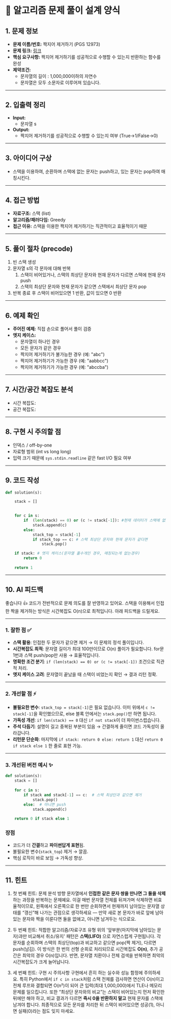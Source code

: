 # 📝 알고리즘 문제 풀이 설계 양식

## 1. 문제 정보

* **문제 이름/번호:** 짝지어 제거하기 (PGS 12973)
* **문제 링크:** [링크](https://school.programmers.co.kr/learn/courses/30/lessons/12973)
* **핵심 요구사항:** 짝지어 제거하기를 성공적으로 수행할 수 있는지 반환하는 함수를 완성
* **제약조건:** 
    - 문자열의 길이 : 1,000,000이하의 자연수
    - 문자열은 모두 소문자로 이루어져 있습니다.



---

## 2. 입출력 정리

* **Input:**
    - 문자열 s
* **Output:**
    - 짝지어 제거하기를 성공적으로 수행할 수 있는지 여부 (True->1/False->0)

---

## 3. 아이디어 구상

- 스택을 이용하여, 순환하며 스택에 없는 문자는 push하고, 있는 문자는 pop하여 매칭시킨다.
---

## 4. 접근 방법

* **자료구조:** 스택 (list)
* **알고리즘/패러다임:** Greedy
* **접근 이유:** 스택을 이용한 짝지어 제거하기는 직관적이고 효율적이기 때문

---

## 5. 풀이 절차 (precode)

1. 빈 스택 생성
2. 문자열 s의 각 문자에 대해 반복
   1. 스택이 비어있거나, 스택의 최상단 문자와 현재 문자가 다르면 스택에 현재 문자 push
   2. 스택의 최상단 문자와 현재 문자가 같으면 스택에서 최상단 문자 pop
3. 반복 종료 후 스택이 비어있으면 1 반환, 값이 있으면 0 반환

---

## 6. 예제 확인

* **주어진 예제:** 직접 손으로 풀어서 풀이 검증
* **엣지 케이스:** 
    - 문자열이 하나인 경우
    - 모든 문자가 같은 경우
    - 짝지어 제거하기가 불가능한 경우 (예: "abc")
    - 짝지어 제거하기가 가능한 경우 (예: "aabbcc")
    - 짝지어 제거하기가 가능한 경우 (예: "abccba")

---

## 7. 시간/공간 복잡도 분석

* 시간 복잡도:
* 공간 복잡도:

---

## 8. 구현 시 주의할 점

* 인덱스 / off-by-one
* 자료형 범위 (int vs long long)
* 입력 크기 때문에 `sys.stdin.readline` 같은 fast I/O 필요 여부

---

## 9. 코드 작성

```python
def solution(s):

    stack = []

    
    for c in s:
        if  (len(stack) == 0) or (c != stack[-1]): #현재 데이터가 스택에 없거나 stack에 아무런 데이터가 없다면
            stack.append(c)
        else:
            stack_top = stack[-1]
            if stack_top == c: # 스택 최상단 문자와 현재 문자가 같다면
                stack.pop()

    if stack: # 엣지 케이스(문자열 홀수개인 경우, 매칭되는게 없는경우)
        return 0
    
    return 1    
```

---

## 10. AI 피드백
좋습니다 👍 코드가 전반적으로 문제 의도를 잘 반영하고 있어요. 스택을 이용해서 인접한 짝을 제거하는 방식은 시간복잡도 O(n)으로 최적입니다.
아래 피드백을 드릴게요.

---

### 1. 잘한 점 ✅

* **스택 활용**: 인접한 두 문자가 같으면 제거 → 이 문제의 정석 풀이입니다.
* **시간복잡도 최적**: 문자열 길이가 최대 100만이므로 O(n) 풀이가 필요합니다. for문 1번과 스택 push/pop만 사용 → 효율적입니다.
* **명확한 조건 분기**: `if (len(stack) == 0) or (c != stack[-1])` 조건으로 직관적 처리.
* **엣지 케이스 고려**: 문자열이 끝났을 때 스택이 비었는지 확인 → 결과 리턴 정확.

---

### 2. 개선할 점 ⚡

* **불필요한 변수**: `stack_top = stack[-1]`은 필요 없습니다. 이미 위에서 `c != stack[-1]`을 확인했으므로, else 블록 안에서는 `stack.pop()`만 하면 됩니다.
* **가독성 개선**: `if len(stack) == 0` 대신 `if not stack`이 더 파이썬스럽습니다.
* **주석 다듬기**: 설명이 길고 중복된 부분이 있음 → 간결하게 줄이면 코드 가독성이 올라갑니다.
* **리턴문 단순화**: 마지막에 `if stack: return 0 else: return 1` 대신 `return 0 if stack else 1` 한 줄로 표현 가능.

---

### 3. 개선된 버전 예시 ✨

```python
def solution(s):
    stack = []
    
    for c in s:
        if stack and stack[-1] == c:  # 스택 최상단과 같으면 제거
            stack.pop()
        else:  # 아니면 push
            stack.append(c)
    
    return 0 if stack else 1
```

### 장점

* 코드가 더 **간결**하고 **파이썬답게 표현**됨.
* 불필요한 변수(`stack_top`) 제거 → 깔끔.
* 핵심 로직이 바로 보임 → 가독성 향상.

---


## 11. 힌트

1. 첫 번째 힌트: 문제 분석 방향
   문자열에서 **인접한 같은 문자 쌍을 만나면 그 둘을 삭제**하는 과정을 반복하는 문제예요. 이걸 매번 문자열 전체를 뒤져가며 삭제하면 비효율적이므로, 왼쪽에서 오른쪽으로 한 번만 순회하면서 현재까지 남아있는 문자열 상태를 “갱신”해 나가는 관점으로 생각하세요 — 만약 새로 본 문자가 바로 앞에 남아있는 문자와 짝을 이룬다면 둘을 없애고, 아니면 남겨두는 식으로요.

2. 두 번째 힌트: 적합한 알고리즘/자료구조 유형
   위의 '앞부분(마지막에 남아있는 문자)과만 비교해서 취소/유지' 패턴은 **스택(LIFO)** 으로 자연스럽게 구현됩니다. 각 문자를 순회하며 스택의 최상단(top)과 비교하고 같으면 pop(짝 제거), 다르면 push(남김). 이 방식은 한 번의 선형 순회로 처리되므로 시간복잡도 **O(n)**, 추가 공간은 최악의 경우 O(n)입니다. 반면, 문자열 치환이나 전체 검색을 반복하면 최악의 시간복잡도가 크게 늘어납니다.

3. 세 번째 힌트: 구현 시 주의사항
   구현에서 흔히 하는 실수와 성능 함정에 주의하세요. 특히 Python에서 `if c in stack`처럼 스택 전체를 검사하면 연산이 O(n)이고 전체 루프와 결합되면 O(n²)이 되어 큰 입력(최대 1,000,000)에서 TLE나 메모리 문제를 일으킵니다. 또한 “최상단 문자와의 비교”는 스택이 비어있는지 먼저 확인한 뒤에만 해야 하고, 비교 결과가 다르면 **즉시 0을 반환하지 말고** 현재 문자를 스택에 남겨야 합니다. 최종적으로 모든 문자를 처리한 뒤 스택이 비어있으면 성공(1), 아니면 실패(0)라는 점도 잊지 마세요.
